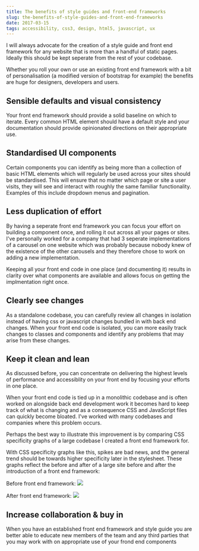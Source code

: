 ```yaml
---
title: The benefits of style guides and front-end frameworks
slug: the-benefits-of-style-guides-and-front-end-frameworks
date: 2017-03-15
tags: accessibility, css3, design, html5, javascript, ux
---
```


I will always advocate for the creation of a style guide and front end framework for any website that is more than a handful of static pages. Ideally this should be kept seperate from the rest of your codebase.

Whether you roll your own or use an existing front end framework with a bit of personalisation (a modified version of bootstrap for example) the benefits are huge for designers, developers and users.

## Sensible defaults and visual consistency

Your front end framework should provide a solid baseline on which to iterate. Every common HTML element should have a default style and your documentation should provide opinionated directions on their appropriate use.

## Standardised UI components

Certain components you can identify as being more than a collection of basic HTML elements which will regularly be used across your sites should be standardised. This will ensure that no matter which page or site a user visits, they will see and interact with roughly the same familiar functionality. Examples of this include dropdown menus and pagination.

## Less duplication of effort

By having a seperate front end framework you can focus your effort on building a component once, and rolling it out across all your pages or sites. I've personally worked for a company that had 3 seperate implementations of a carousel on one website which was probably because nobody knew of the existence of the other carousels and they therefore chose to work on adding a new implementation.

Keeping all your front end code in one place (and documenting it) results in clarity over what components are available and allows focus on getting the implmentation right once.

## Clearly see changes

As a standalone codebase, you can carefully review all changes in isolation instead of having css or javascript changes bundled in with back end changes. When your front end code is isolated, you can more easily track changes to classes and components and identify any problems that may arise from these changes.

## Keep it clean and lean

As discussed before, you can concentrate on delivering the highest levels of performance and accessiblity on your front end by focusing your efforts in one place.

When your front end code is tied up in a monolithic codebase and is often worked on alongside back end development work it becomes hard to keep track of what is changing and as a consequence CSS and JavaScript files can quickly become bloated. I've worked with many codebases and companies where this problem occurs.

Perhaps the best way to illustrate this improvement is by comparing CSS specificity graphs of a large codebase I created a front end framework for.

With CSS specificity graphs like this, spikes are bad news, and the general trend should be towards higher specificity later in the stylesheet. These graphs reflect the before and after of a large site before and after the introduction of a front end framework:

Before front end framework:
![](/images/the-benefits-of-style-guides-and-front-end-frameworks/grazestrap-specificity.jpg)

After front end framework:
![](/images/the-benefits-of-style-guides-and-front-end-frameworks/pistachio-specificity.jpg)

## Increase collaboration & buy in

When you have an established front end framework and style guide you are better able to educate new members of the team and any third parties that you may work with on appropriate use of your frond end components
